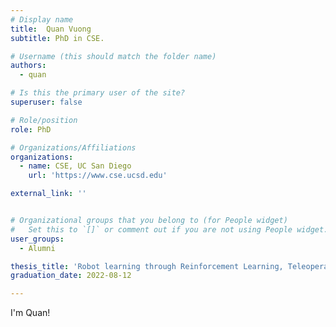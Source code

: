 ```yaml
---
# Display name
title:  Quan Vuong    
subtitle: PhD in CSE.

# Username (this should match the folder name)
authors:
  - quan

# Is this the primary user of the site?
superuser: false

# Role/position
role: PhD

# Organizations/Affiliations
organizations:
  - name: CSE, UC San Diego
    url: 'https://www.cse.ucsd.edu'

external_link: ''


# Organizational groups that you belong to (for People widget)
#   Set this to `[]` or comment out if you are not using People widget.
user_groups:
  - Alumni

thesis_title: 'Robot learning through Reinforcement Learning, Teleoperation and Scene Reconstruction'
graduation_date: 2022-08-12

---
```


I'm Quan!